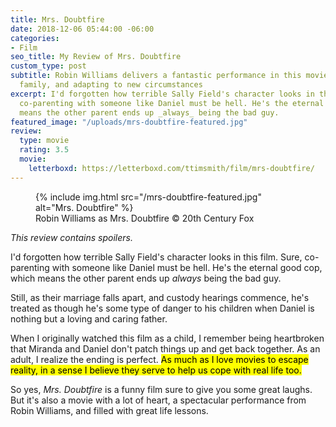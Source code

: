 ```yaml
---
title: Mrs. Doubtfire
date: 2018-12-06 05:44:00 -06:00
categories:
- Film
seo_title: My Review of Mrs. Doubtfire
custom_type: post
subtitle: Robin Williams delivers a fantastic performance in this movie about love,
  family, and adapting to new circumstances
excerpt: I'd forgotten how terrible Sally Field's character looks in this film. Sure,
  co-parenting with someone like Daniel must be hell. He's the eternal good cop, which
  means the other parent ends up _always_ being the bad guy.
featured_image: "/uploads/mrs-doubtfire-featured.jpg"
review:
  type: movie
  rating: 3.5
  movie:
    letterboxd: https://letterboxd.com/ttimsmith/film/mrs-doubtfire/
---
```


<figure class="extendout">
  {% include img.html src="/mrs-doubtfire-featured.jpg" alt="Mrs. Doubtfire" %}
  <figcaption>Robin Williams as Mrs. Doubtfire <span class="image__copyright">© 20th Century Fox</span></figcaption>
</figure>

_This review contains spoilers._

I'd forgotten how terrible Sally Field's character looks in this film. Sure, co-parenting with someone like Daniel must be hell. He's the eternal good cop, which means the other parent ends up _always_ being the bad guy.

Still, as their marriage falls apart, and custody hearings commence, he's treated as though he's some type of danger to his children when Daniel is nothing but a loving and caring father.

When I originally watched this film as a child, I remember being heartbroken that Miranda and Daniel don't patch things up and get back together. As an adult, I realize the ending is perfect. <mark>As much as I love movies to escape reality, in a sense I believe they serve to help us cope with real life&nbsp;too.</mark>

So yes, _Mrs. Doubtfire_ is a funny film sure to give you some great laughs. But it's also a movie with a lot of heart, a spectacular performance from Robin Williams, and filled with great life lessons.
